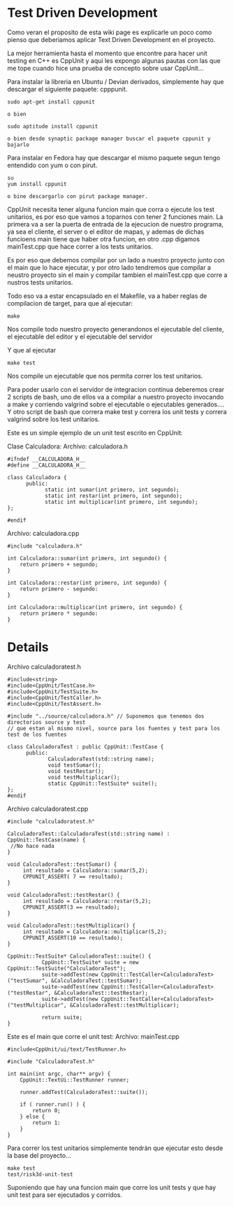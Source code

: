 # Test Driven Development #

Como veran el proposito de esta wiki page es explicarle un poco como pienso que deberiamos aplicar Text Driven Development en el proyecto.

La mejor herramienta hasta el momento que encontre para hacer unit testing en C++ es CppUnit y aqui les expongo algunas pautas con las que me tope cuando hice una prueba de concepto sobre usar CppUnit...

Para instalar la libreria en Ubuntu / Devian derivados, simplemente hay que descargar el siguiente paquete: cpppunit.
```
sudo apt-get install cppunit

o bien

sudo aptitude install cppunit

o bien desde synaptic package manager buscar el paquete cppunit y bajarlo
```

Para instalar en Fedora hay que descargar el mismo paquete segun tengo entendido con yum o con pirut.

```
su
yum install cppunit

o bine descargarlo con pirut package manager.
```

CppUnit necesita tener alguna funcion main que corra o ejecute los test unitarios, es por eso que vamos a toparnos con tener 2 funciones main. La primera va a ser la puerta de entrada de la ejecucion de nuestro programa, ya sea el cliente, el server o el editor de mapas, y ademas de dichas funcioens main tiene que haber otra funcion, en otro .cpp digamos mainTest.cpp que hace correr a los tests unitarios.

Es por eso que debemos compilar por un lado a nuestro proyecto junto con el main que lo hace ejecutar, y por otro lado tendremos que compilar a neustro proyecto sin el main y compilar tambien el mainTest.cpp que corre a nustros tests unitarios.

Todo eso va a estar encapsulado en el Makefile, va a haber reglas de compilacion de target, para que al ejecutar:

```
make
```

Nos compile todo nuestro proyecto generandonos el ejecutable del cliente, el ejecutable del editor y el ejecutable del servidor

Y que al ejecutar
```
make test
```

Nos compile un ejecutable que nos permita correr los test unitarios.

Para poder usarlo con el servidor de integracion continua deberemos crear 2 scripts de bash, uno de ellos va a compilar a nuestro proyecto invocando a make y corriendo valgrind sobre el ejecutable o ejecutables generados.... Y otro script de bash que correra make test y correra los unit tests y correra valgrind sobre los test unitarios.

Este es un simple ejemplo de un unit test escrito en CppUnit:

Clase Calculadora:
Archivo: calculadora.h
```
#ifndef __CALCULADORA_H__
#define __CALCULADORA_H__

class Calculadora {
      public:
            static int sumar(int primero, int segundo);
            static int restar(int primero, int segundo);
            static int multiplicar(int primero, int segundo);
};

#endif
```

Archivo: calculadora.cpp
```
#include "calculadora.h"

int Calculadora::sumar(int primero, int segundo() {
    return primero + segundo;
}

int Calculadora::restar(int primero, int segundo) {
    return primero - segundo:
}

int Calculadora::multiplicar(int primero, int segundo) {
    return primero * segundo:
}
```
# Details #

Archivo calculadoratest.h
```
#include<string>
#include<CppUnit/TestCase.h>
#include<CppUnit/TestSuite.h>
#include<CppUnit/TestCaller.h>
#include<CppUnit/TestAssert.h>

#include "../source/calculadora.h" // Suponemos que tenemos dos directorios source y test
// que estan al mismo nivel, source para los fuentes y test para los test de los fuentes

class CalculadoraTest : public CppUnit::TestCase {
      public:
             CalculadoraTest(std::string name);
             void testSumar();
             void testRestar();
             void testMultiplicar();
             static CppUnit::TestSuite* suite();
};
#endif
```

Archivo calculadoratest.cpp
```
#include "calculadoratest.h"

CalculadoraTest::CalculadoraTest(std::string name) : CppUnit::TestCase(name) {
 //No hace nada
}

void CalculadoraTest::testSumar() {
     int resultado = Calculadora::sumar(5,2);
     CPPUNIT_ASSERT( 7 == resultado);
}

void CalculadoraTest::testRestar() {
     int resultado = Calculadora::restar(5,2);
     CPPUNIT_ASSERT(3 == resultado);
}

void CalculadoraTest::testMultiplicar() {
     int resultado = Calculadora::multiplicar(5,2);
     CPPUNIT_ASSERT(10 == resultado);
}

CppUnit::TestSuite* CalculadoraTest::suite() {
           CppUnit::TestSuite* suite = new CppUnit::TestSuite("CalculadoraTest");
           suite->addTest(new CppUnit::TestCaller<CalculadoraTest>("testSumar", &CalculadoraTest::testSumar);
           suite->addTest(new CppUnit::TestCaller<CalculadoraTest>("testRestar", &CalculadoraTest::testRestar);
           suite->addTest(new CppUnit::TestCaller<CalculadoraTest>("testMultiplicar", &CalculadoraTest::testMultiplicar);

           return suite;
}
```

Este es el main que corre el unit test:
Archivo: mainTest.cpp
```
#include<CppUnit/ui/text/TestRunner.h>

#include "CalculadoraTest.h"

int main(int argc, char** argv) {
    CppUnit::TextUi::TestRunner runner;

    runner.addTest(CalculadoraTest::suite());

    if ( runner.run() ) {
        return 0;
    } else {
        return 1:
    }
}
```

Para correr los test unitarios simplemente tendràn que ejecutar esto desde la base del proyecto...
```
make test
test/risk3d-unit-test
```

Suponiendo que hay una funcion main que corre los unit tests y que hay unit test para ser ejecutados y corridos.